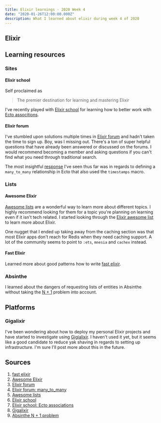 ```yaml
---
title: Elixir learnings - 2020 Week 4
date: "2020-01-26T12:00:00.000Z"
description: What I learned about elixir during week 4 of 2020
---
```


## Elixir

## Learning resources

### Sites

#### Elixir school

Self proclaimed as 

> The premier destination for learning and mastering Elixir

I've recently played with [Elixir school][elixir-school] for learning how to better work with [Ecto associtions][ecto-associations].

<!-- Discuss the learning about `join_through` for default fields. -->

#### Elixir forum

I've stumbled upon solutions multiple times in [Elixir forum][elixir-forum] and hadn't taken the time to sign up. Boy, was I missing out. There's a ton of super helpful questions that have already been answered or discussed on the forums. I would recommend becoming a member and asking questions if you can't find what you need through traditional search.

The most insightful [response][elixir-forum-many-to-many] I've seen thus far was in regards to defining a `many_to_many` relationship in Ecto that also used the `timestamps` macro.

<!-- This lead me to better understand that ecto is setting defaults with the macros these aren't database triggers that are setting that. 
-->

### Lists

#### Awesome Elixir

[Awesome lists][awesome-lists] are a wonderful way to learn more about different topics. I highly recommend looking for them for a topic you're planning on learning even if it isn't tech related. I started looking through the [Elixir awesome list][awesome-elixir] to learn more about Elixir.

One nugget that I ended up taking away from the caching section was that most Elixir apps don't reach for Redis when they need caching support. A lot of the community seems to point to `:ets`, `mnesia` and `cachex` instead.

#### Fast Elixir

Learned more about good patterns how to write [fast elixir][fast].

### Absinthe

I learned about the dangers of requesting lists of entities in Absinthe without taking the [N + 1][absinthe-n+1] problem into account.

## Platforms

### Gigalixir

I've been wondering about how to deploy my personal Elixir projects and have started to investigate using [Gigialixir][gigalixir]. I haven't used it yet, but it seems like a good candidate to reduce yak shaving in regards to setting up infrastructure. I'm sure I'll post more about this in the future.

## Sources

[fast]: https://github.com/devonestes/fast-elixir
[awesome-elixir]: https://github.com/h4cc/awesome-elixir
[elixir-forum]: https://elixirforum.com/
[awesome-lists]: https://github.com/sindresorhus/awesome/blob/master/awesome.md
[elixir-school]: https://elixirschool.com/en/
[ecto-associations]: https://elixirschool.com/en/lessons/ecto/associations/
[elixir-forum-many-to-many]: https://elixirforum.com/t/ecto-many-to-many-timestamps/13791
[gigalixir]: https://gigalixir.com/
[absinthe-n+1]: https://hexdocs.pm/absinthe/ecto.html

1. [fast elixir][fast]
1. [Awesome Elixir][awesome-elixir]
1. [Elixir forum][elixir-forum]
1. [Elixir forum: many_to_many][elixir-forum-many-to-many]
1. [Awesome lists][awesome-lists]
1. [Elixir school][elixir-school]
1. [Elixir school: Ecto associations][ecto-associations]
1. [Gigalixir][gigalixir]
1. [Absinthe N + 1 problem][absinthe-n+1]
